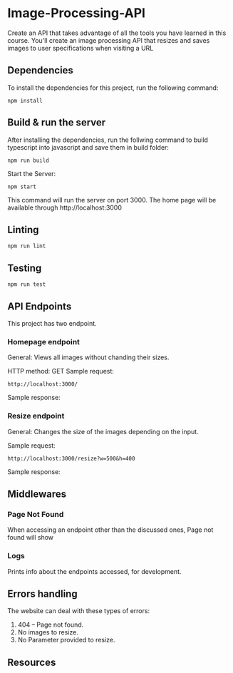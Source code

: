 # Image-Processing-API
Create an API that takes advantage of all the tools you have learned in this course. You'll create an image processing API that resizes and saves images to user specifications when visiting a URL
## Dependencies 

To install the dependencies for this project, run the following command: 

```
npm install
```


## Build & run the server
After installing the dependencies, run the follwing command to build typescript into javascript and save them in build folder:

```
npm run build
```

Start the Server:
```
npm start
```
This command will run the server  on port 3000. The home page will be available through http://localhost:3000


## Linting 
```
npm run lint
```

## Testing
```
npm run test
```

## API Endpoints 

This project has two endpoint.

### Homepage endpoint
General: Views all images without chanding their sizes.   


HTTP method: GET
Sample request:
```
http://localhost:3000/
```
Sample response: 

### Resize endpoint
General:  Changes the size of the images depending on the input. 

Sample request: 
```
http://localhost:3000/resize?w=500&h=400
```  
Sample response: 

## Middlewares

### Page Not Found 
When accessing an endpoint other than the discussed ones, Page not found will show 
### Logs 
Prints info about the endpoints accessed, for development.

## Errors handling
The website can deal with these types of errors:  

1. 404 – Page not found.
2. No images to resize.
3. No Parameter provided to resize.

## Resources